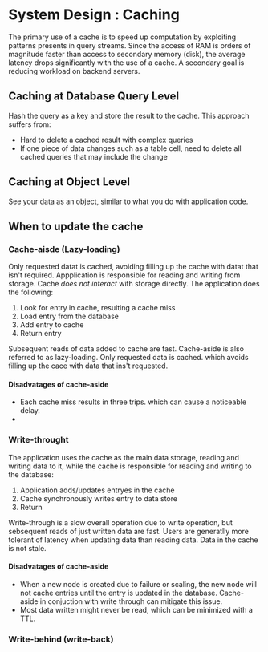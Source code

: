 # System Design : Caching

The primary use of a cache is to speed up computation by exploiting patterns presents
in query streams. Since the access of RAM is orders of magnitude faster than access to
secondary memory (disk), the average latency drops significantly with the use of a cache.
A secondary goal is reducing workload on backend servers.

## Caching at Database Query Level
Hash the query as a key and store the result to the cache. This approach suffers from:
* Hard to delete a cached result with complex queries
* If one piece of data changes such as a table cell, need to delete all cached queries that may include the change

## Caching at Object Level
See your data as an object, similar to what you do with application code. 

## When to update the cache

### Cache-aisde (Lazy-loading)
Only requested datat is cached, avoiding filling up the cache with datat that isn't required. 
Appplication is responsible for reading and writing from storage. Cache *does not interact* with storage directly. The
application does the following:
1. Look for entry in cache, resulting a cache miss
2. Load entry from the database
3. Add entry to cache
4. Return entry

Subsequent reads of data added to cache are fast. Cache-aside is also referred to as lazy-loading. Only requested data is cached. which avoids filling up the cace with data that ins't requested. 

#### Disadvatages of cache-aside
* Each cache miss results in three trips. which can cause a noticeable delay.
* 

### Write-throught
The application uses the cache as the main data storage, reading and writing data to it, while the cache is responsible for reading and writing to the database:
1. Application adds/updates entryes in the cache
2. Cache synchronously writes entry to data store
3. Return

Write-through is a slow overall operation due to write operation, but sebsequent reads of just written data are fast. Users are generatlly more tolerant of latency when updating data than reading data. Data in the cache is not stale. 

#### Disadvatages of cache-aside
* When a new node is created due to failure or scaling, the new node will not cache entries until the entry is updated in the database. 
Cache-aside in conjuction with write through can mitigate this issue.
* Most data written might never be read, which can be minimized with a TTL.

### Write-behind (write-back)


